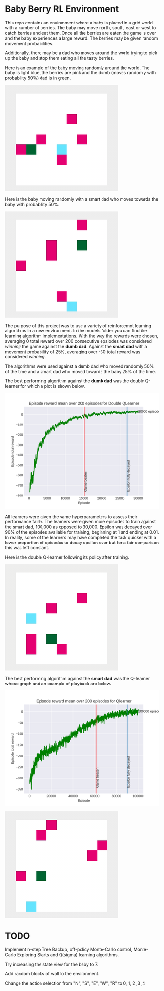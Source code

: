 # Baby Berry RL Environment

This repo contains an environment where a baby is placed in a grid world with a number of berries. The baby may move north, south, east or west to catch berries and eat them. Once all the berries are eaten the game is over and the baby experiences a large reward. The berries may be given random movement probabilities.

Additionally, there may be a dad who moves around the world trying to pick up the baby and stop them eating all the tasty berries.

Here is an example of the baby moving randomly around the world. The baby is light blue, the berries are pink and the dumb (moves randomly with probability 50%) dad is in green.

![Baby moving randomly against dumb dad](https://github.com/sjhatfield/babyberry/blob/main/images/random-dumb.gif)

Here is the baby moving randomly with a smart dad who moves towards the baby with probability 50%.

![Baby moving randomly against smart dad](https://github.com/sjhatfield/babyberry/blob/main/images/random-smart.gif)

The purpose of this project was to use a variety of reinforcemnt learning algorithms in a new environment. In the models folder you can find the learning algorithm implementations. With the way the rewards were chosen, averaging 0 total reward over 200 consecutive epsiodes was considered *winning* the game against the **dumb dad**. Against the **smart dad** with a movement probability of 25%, averaging over -30 total reward was considered *winning*.

The algorithms were used against a dumb dad who moved randomly 50% of the time and a smart dad who moved towards the baby 25% of the time.

The best performing algorithm against the **dumb dad** was the double Q-learner for which a plot is shown below.

![Plot of average total reward over previous 200 episodes](https://github.com/sjhatfield/babyberry/blob/main/images/dumb_dad/double_Qlearner/episode_rewards.png?raw=true)

All learners were given the same hyperparameters to assess their performance fairly. The learners were given more episodes to train against the smart dad, 100,000 as opposed to 30,000. Epsilon was decayed over 90% of the episodes available for training, beginning at 1 and ending at 0.01. In reality, some of the learners may have completed the task quicker with a lower proportion of episodes to decay epsilon over but for a fair comparison this was left constant.

Here is the double Q-learner following its policy after training.

![Double Q-learner against dumb dad](https://github.com/sjhatfield/babyberry/blob/main/videos/double-Qlearner-dumb.gif)

The best performing algorithm against the **smart dad** was the Q-learner whose graph and an example of playback are below.

![Plot of average total reward over previous 200 episodes](https://github.com/sjhatfield/babyberry/blob/main/images/smart_dad/Qlearner/episode_rewards.png?raw=true)

![name-of-you-image](https://github.com/sjhatfield/babyberry/blob/main/videos/Qlearner-smart.gif)

# TODO

Implement n-step Tree Backup, off-policy Monte-Carlo control, Monte-Carlo Exploring Starts and Q(sigma) learning algorithms.

Try increasing the state view for the baby to 7.

Add random blocks of wall to the environment.

Change the action selection from "N", "S", "E", "W", "R" to 0, 1, 2 ,3 ,4
